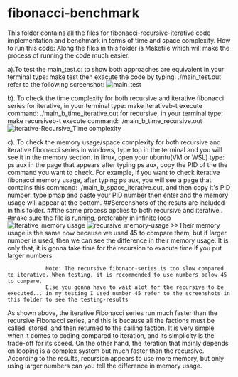 
# fibonacci-benchmark

This folder contains all the files for fibonacci-recursive-iterative code implementation and benchmark in terms of time and space complexity.
How to run this code: Along the files in this folder is Makefile which will make the process of running the code much easier.

a).To test the main_test.c: to show both approaches are equivalent 
                in your terminal type: make test 
                then exacute the code by typing: ./main_test.out
                refer to the following screenshot:
                ![main_test](https://user-images.githubusercontent.com/85749516/205197642-13197d74-f799-4944-901b-2b243a8a796a.png)

                
b). To check the time complexity for both recursive and iterative fibonacci series 
                for iterative, in your terminal type: make iterativeb-t execute command: ./main_b_time_iterative.out 
                for recursive, in your terminal type: make recursiveb-t execute command: ./main_b_time_recursive.out
                ![Iterative-Recursive_Time complexity](https://user-images.githubusercontent.com/85749516/205197387-f50c5676-1a9f-48dc-81b1-c6a6b34e1a58.png)

                
c). To check the memory usage/space complexity for both recursive and iterative fibonacci series 
                in windows, type top in the terminal and you will see it in the memory section. 
                in linux, open your ubuntu(VM or WSL) type: ps aux in the page that appears after typing ps aux, copy the PID of the the command you want to check. For example, if you want to check iterative fibonacci memory usage, after typing ps aux, you will see a page that contains this command: ./main_b_space_iterative.out, and then copy it's PID number: 
                type pmap and paste your PID number then enter and the memory usage will appear at the bottom.
                ##Screenshots of the resuts are included in this folder. 
                ##the same process applies to both recursive and iterative.. 
                #make sure the file is running, preferably in infinite loop 
                ![Iterative_memory usage](https://user-images.githubusercontent.com/85749516/205197467-efecea12-1dd2-41e0-a9bc-57a839a3f2df.png)
                ![recursive_memory-usage](https://user-images.githubusercontent.com/85749516/205197472-ed2b26e1-ce86-4d91-a5c3-bdc6df195ea8.png)
                >>Their memory usage is the same now because we used 45 to compare them, but if larger number is used, then we can see the difference in their memory usage. It is only that, it is gonna take time for the recursion to exacute time if you put larger numbers

                Note: The recursive fibonacc-series is too slow compared to iterative. When testing, it is recommended to use numbers below 45 to compare.
                Else you gonna have to wait alot for the recursive to be executed... in my testing I used number 45 refer to the screenshots in this folder to see the testing-results
As shown above, the iterative Fibonacci series run much faster than the recursive Fibonacci series, and this is because all the factions must be called, stored, and then returned to the calling faction. It is very simple when it comes to coding compared to iteration, and its simplicity is the trade-off for its speed. On the other hand, the iteration that mainly depends on looping is a complex system but much faster than the recursive. According to the results, recursion appears to use more memory, but only using larger numbers can you tell the difference in memory usage. 
